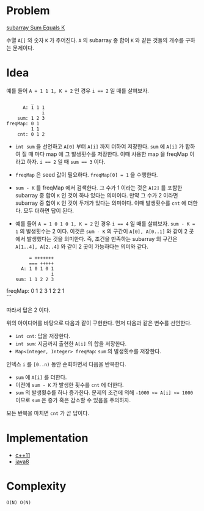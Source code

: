 # Problem

[subarray Sum Equals K](https://leetcode.com/problems/subarray-sum-equals-k/description/)

수열 `A[]` 와 숫자 `K` 가 주어진다. `A` 의 subarray 중 합이 `K` 와
같은 것들의 개수를 구하는 문제이다.

# Idea

예를 들어 `A = 1 1 1, K = 2` 인 경우 `i == 2` 일 때를 살펴보자.

```
         _
      A: 1 1 1
             i
    sum: 1 2 3
freqMap: 0 1
         1 1
    cnt: 0 1 2 
```

* `int sum` 을 선언하고 `A[0]` 부터 `A[i]` 까지 더하여 저장한다. `sum` 에 `A[i]`
  가 합하여 질 때 마다 map 에 그 발생횟수를 저장한다. 이때 사용한 map 을 freqMap
  이라고 하자. `i == 2` 일 때 `sum == 3` 이다.
* `freqMap` 은 seed 값이 필요하다. `freqMap[0] = 1` 을 수행한다.
* `sum - K` 를 freqMap 에서 검색한다. 그 수가 1 이라는 것은 `A[2]` 를 포함한
  subarray 중 합이 `K` 인 것이 하나 있다는 의미이다. 만약 그 수가 2 이라면
  subarray 중 합이 `K` 인 것이 두개가 있다는 의미이다. 이때 발생횟수를 `cnt` 에
  더한다. 모두 더하면 답이 된다.
* 예를 들어 `A = 1 0 1 0 1, K = 2` 인 경우 `i == 4` 일 때를 살펴보자. `sum - K =
  1` 의 발생횟수는 2 이다. 이것은 `sum - K` 의 구간이 `A[0], A[0..1]` 와 같이 2
  곳에서 발생했다는 것을 의미한다. 즉, 조건을 만족하는 subarray 의 구간은
  `A[1..4], A[2..4]` 와 같이 2 곳이 가능하다는 의미와 같다.

     ```
          = +++++++
          === +++++
       A: 1 0 1 0 1
                  i
     sum: 1 1 2 2 3
 freqMap: 0 1 2 3
          1 2 2 1  
     ```

따라서 답은 2 이다.

위의 아이디어를 바탕으로 다음과 같이 구현한다. 먼저 다음과 같은 변수를 선언한다.

* `int cnt`: 답을 저장한다.
* `int sum`: 지금까지 출현한 `A[i]` 의 합을 저장한다.
* `Map<Integer, Integer> freqMap`: `sum` 의 발생횟수를 저장한다.

인덱스 `i` 를 `[0..n)` 동안 순회하면서 다음을 반복한다.

* `sum` 에 `A[i]` 를 더한다.
* 이전에 `sum - K` 가 발생한 횟수를 `cnt` 에 더한다.
* `sum` 의 발생횟수를 하나 증가한다. 문제의 조건에 의해 `-1000 <= A[i] <= 1000` 이므로 `sum` 은 증가 혹은 감소할 수 있음을 주의하자.

모든 반복을 마치면 `cnt` 가 곧 답이다.

# Implementation

* [c++11](a.cpp)
* [java8](MainApp.java)

# Complexity

```
O(N) O(N)
```
